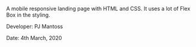 A mobile responsive landing page with HTML and CSS. It uses a lot of Flex Box in the styling.

Developer: PJ Mantoss

Date: 4th March, 2020